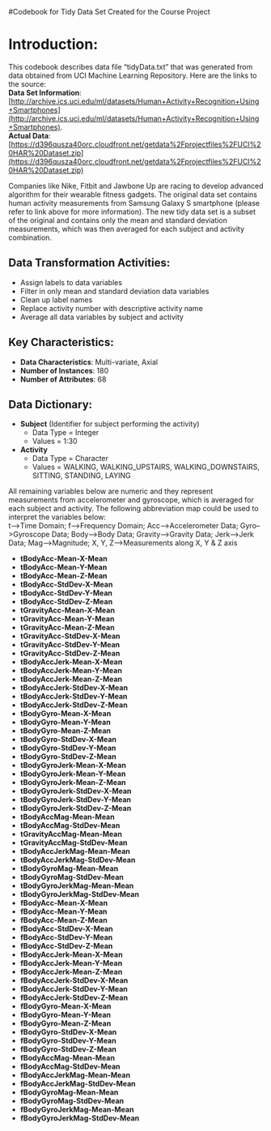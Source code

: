 #Codebook for Tidy Data Set Created for the Course Project

# Introduction:
This codebook describes data file “tidyData.txt” that was generated from data obtained from UCI Machine Learning Repository.  Here are the links to the source:  
 **Data Set Information**:   
 [http://archive.ics.uci.edu/ml/datasets/Human+Activity+Recognition+Using+Smartphones](http://archive.ics.uci.edu/ml/datasets/Human+Activity+Recognition+Using+Smartphones).   
**Actual Data**:   
[https://d396qusza40orc.cloudfront.net/getdata%2Fprojectfiles%2FUCI%20HAR%20Dataset.zip](https://d396qusza40orc.cloudfront.net/getdata%2Fprojectfiles%2FUCI%20HAR%20Dataset.zip)   

Companies like Nike, Fitbit and Jawbone Up are racing to develop advanced algorithm for their wearable fitness gadgets. The original data set contains human activity measurements from Samsung Galaxy S smartphone (please refer to link above for more information). The new tidy data set is a subset of the original and contains only the mean and standard deviation measurements, which was then averaged for each subject and activity combination.  

## Data Transformation Activities:
* Assign labels to data variables 
* Filter in only mean and standard deviation data variables
* Clean up label names
* Replace activity number with descriptive activity name  
* Average all data variables by subject and activity

## Key Characteristics:
* **Data Characteristics**:  Multi-variate, Axial
* **Number of Instances**: 180
* **Number of Attributes**:  68

## Data Dictionary:
* **Subject** (Identifier for subject performing the activity)
  * Data Type = Integer
  * Values = 1:30  
* **Activity**
  * Data Type = Character 	
  * Values = WALKING, WALKING_UPSTAIRS, WALKING_DOWNSTAIRS, SITTING, STANDING, LAYING

All remaining variables below are numeric and they represent measurements from accelerometer and gyroscope, which is averaged for each subject and activity. The following abbreviation map could be used to interpret the variables below:  
t–>Time Domain; f–>Frequency Domain; Acc–>Accelerometer Data; Gyro–>Gyroscope Data; Body–>Body Data; Gravity–>Gravity Data; Jerk–>Jerk Data; Mag–>Magnitude; X, Y, Z–>Measurements along X, Y & Z axis

* **tBodyAcc-Mean-X-Mean** 
* **tBodyAcc-Mean-Y-Mean** 
* **tBodyAcc-Mean-Z-Mean** 
* **tBodyAcc-StdDev-X-Mean** 
* **tBodyAcc-StdDev-Y-Mean** 
* **tBodyAcc-StdDev-Z-Mean** 
* **tGravityAcc-Mean-X-Mean** 
* **tGravityAcc-Mean-Y-Mean** 
* **tGravityAcc-Mean-Z-Mean** 
* **tGravityAcc-StdDev-X-Mean** 
* **tGravityAcc-StdDev-Y-Mean** 
* **tGravityAcc-StdDev-Z-Mean** 
* **tBodyAccJerk-Mean-X-Mean** 
* **tBodyAccJerk-Mean-Y-Mean** 
* **tBodyAccJerk-Mean-Z-Mean** 
* **tBodyAccJerk-StdDev-X-Mean** 
* **tBodyAccJerk-StdDev-Y-Mean** 
* **tBodyAccJerk-StdDev-Z-Mean** 
* **tBodyGyro-Mean-X-Mean** 
* **tBodyGyro-Mean-Y-Mean** 
* **tBodyGyro-Mean-Z-Mean** 
* **tBodyGyro-StdDev-X-Mean** 
* **tBodyGyro-StdDev-Y-Mean** 
* **tBodyGyro-StdDev-Z-Mean** 
* **tBodyGyroJerk-Mean-X-Mean** 
* **tBodyGyroJerk-Mean-Y-Mean** 
* **tBodyGyroJerk-Mean-Z-Mean** 
* **tBodyGyroJerk-StdDev-X-Mean** 
* **tBodyGyroJerk-StdDev-Y-Mean**
* **tBodyGyroJerk-StdDev-Z-Mean** 
* **tBodyAccMag-Mean-Mean** 
* **tBodyAccMag-StdDev-Mean** 
* **tGravityAccMag-Mean-Mean** 
* **tGravityAccMag-StdDev-Mean** 
* **tBodyAccJerkMag-Mean-Mean**
* **tBodyAccJerkMag-StdDev-Mean**
* **tBodyGyroMag-Mean-Mean**
* **tBodyGyroMag-StdDev-Mean**
* **tBodyGyroJerkMag-Mean-Mean**
* **tBodyGyroJerkMag-StdDev-Mean**
* **fBodyAcc-Mean-X-Mean**
* **fBodyAcc-Mean-Y-Mean**
* **fBodyAcc-Mean-Z-Mean**
* **fBodyAcc-StdDev-X-Mean**
* **fBodyAcc-StdDev-Y-Mean**
* **fBodyAcc-StdDev-Z-Mean**
* **fBodyAccJerk-Mean-X-Mean**
* **fBodyAccJerk-Mean-Y-Mean**
* **fBodyAccJerk-Mean-Z-Mean**
* **fBodyAccJerk-StdDev-X-Mean**
* **fBodyAccJerk-StdDev-Y-Mean**
* **fBodyAccJerk-StdDev-Z-Mean**
* **fBodyGyro-Mean-X-Mean**
* **fBodyGyro-Mean-Y-Mean**
* **fBodyGyro-Mean-Z-Mean**
* **fBodyGyro-StdDev-X-Mean**
* **fBodyGyro-StdDev-Y-Mean**
* **fBodyGyro-StdDev-Z-Mean**
* **fBodyAccMag-Mean-Mean**
* **fBodyAccMag-StdDev-Mean**
* **fBodyAccJerkMag-Mean-Mean**
* **fBodyAccJerkMag-StdDev-Mean**
* **fBodyGyroMag-Mean-Mean**
* **fBodyGyroMag-StdDev-Mean** 
* **fBodyGyroJerkMag-Mean-Mean** 
* **fBodyGyroJerkMag-StdDev-Mean**
